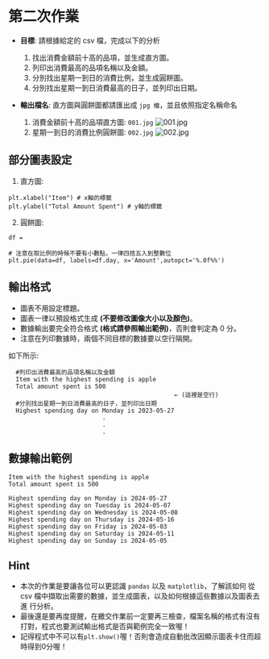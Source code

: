 # 第二次作業

- **目標**: 請根據給定的 csv 檔，完成以下的分析
  1. 找出消費金額前十高的品項，並生成直方圖。
  2. 列印出消費最高的品項名稱以及金額。
  3. 分別找出星期一到日的消費比例，並生成圓餅圖。
  4. 分別找出星期一到日消費最高的日子，並列印出日期。

- **輸出檔名**: 直方圖與圓餅圖都請匯出成 ` jpg 檔 `，並且依照指定名稱命名
  1. 消費金額前十高的品項直方圖: `001.jpg`
  ![001.jpg](001ans.jpg)
  2. 星期一到日的消費比例圓餅圖: `002.jpg`
  ![002.jpg](002ans.jpg)

## 部分圖表設定
  1. 直方圖:
```
plt.xlabel("Item") # x軸的標籤
plt.ylabel("Total Amount Spent") # y軸的標籤
```
  2. 圓餅圖:
```
df =                  

# 注意在取比例的時候不要有小數點，一律四捨五入到整數位 
plt.pie(data=df, labels=df.day, x='Amount',autopct='%.0f%%')
```

## 輸出格式
- 圖表不用設定標題。
- 圖表一律以預設格式生成 **(不要修改圖像大小以及顏色)**。
- 數據輸出要完全符合格式 **(格式請參照輸出範例)**，否則會判定為 0 分。 
- 注意在列印數據時，兩個不同目標的數據要以空行隔開。

如下所示:
```
  #列印出消費最高的品項名稱以及金額
  Item with the highest spending is apple
  Total amount spent is 500
                                              ← (這裡是空行)
  #分別找出星期一到日消費最高的日子，並列印出日期
  Highest spending day on Monday is 2023-05-27
                          .
                          .
                          .
```
## 數據輸出範例
```
Item with the highest spending is apple
Total amount spent is 500

Highest spending day on Monday is 2024-05-27
Highest spending day on Tuesday is 2024-05-07
Highest spending day on Wednesday is 2024-05-08
Highest spending day on Thursday is 2024-05-16
Highest spending day on Friday is 2024-05-03
Highest spending day on Saturday is 2024-05-11
Highest spending day on Sunday is 2024-05-05
```


## Hint
- 本次的作業是要讓各位可以更認識 `pandas` 以及 `matplotlib`，了解該如何
從 csv 檔中擷取出需要的數據，並生成圖表，以及如何根據這些數據以及圖表去進
行分析。
- 最後還是要再度提醒，在繳交作業前一定要再三檢查，檔案名稱的格式有沒有打對，程式也要測試輸出格式是否與範例完全一致喔！
- 記得程式中不可以有`plt.show()`喔！否則會造成自動批改因顯示圖表卡住而超時得到0分喔！